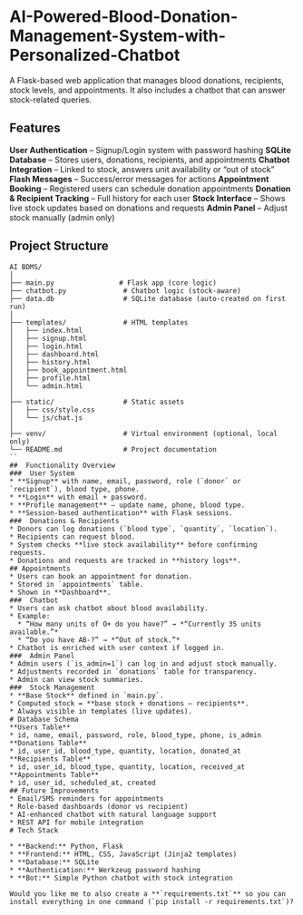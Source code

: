 # AI-Powered-Blood-Donation-Management-System-with-Personalized-Chatbot
A Flask-based web application that manages blood donations, recipients, stock levels, and appointments. It also includes a chatbot that can answer stock-related queries.
##  Features

**User Authentication** – Signup/Login system with password hashing
**SQLite Database** – Stores users, donations, recipients, and appointments
**Chatbot Integration** – Linked to stock, answers unit availability or “out of stock”
**Flash Messages** – Success/error messages for actions
**Appointment Booking** – Registered users can schedule donation appointments
**Donation & Recipient Tracking** – Full history for each user
**Stock Interface** – Shows live stock updates based on donations and requests
**Admin Panel** – Adjust stock manually (admin only)

##  Project Structure

```
AI BDMS/
│
├── main.py                # Flask app (core logic)
├── chatbot.py              # Chatbot logic (stock-aware)
├── data.db                 # SQLite database (auto-created on first run)
│
├── templates/              # HTML templates
│   ├── index.html
│   ├── signup.html
│   ├── login.html
│   ├── dashboard.html
│   ├── history.html
│   ├── book_appointment.html
│   ├── profile.html
│   └── admin.html
│
├── static/                 # Static assets
│   ├── css/style.css
│   └── js/chat.js
│
├── venv/                   # Virtual environment (optional, local only)
└── README.md               # Project documentation
``
##  Functionality Overview
###  User System
* **Signup** with name, email, password, role (`donor` or `recipient`), blood type, phone.
* **Login** with email + password.
* **Profile management** – update name, phone, blood type.
* **Session-based authentication** with Flask sessions.
###  Donations & Recipients
* Donors can log donations (`blood type`, `quantity`, `location`).
* Recipients can request blood.
* System checks **live stock availability** before confirming requests.
* Donations and requests are tracked in **history logs**.
## Appointments
* Users can book an appointment for donation.
* Stored in `appointments` table.
* Shown in **Dashboard**.
###  Chatbot
* Users can ask chatbot about blood availability.
* Example:
  * “How many units of O+ do you have?” → *“Currently 35 units available.”*
  * “Do you have AB-?” → *“Out of stock.”*
* Chatbot is enriched with user context if logged in.
###  Admin Panel
* Admin users (`is_admin=1`) can log in and adjust stock manually.
* Adjustments recorded in `donations` table for transparency.
* Admin can view stock summaries.
###  Stock Management
* **Base Stock** defined in `main.py`.
* Computed stock = **base stock + donations – recipients**.
* Always visible in templates (live updates).
# Database Schema
**Users Table**
* id, name, email, password, role, blood_type, phone, is_admin
**Donations Table**
* id, user_id, blood_type, quantity, location, donated_at
**Recipients Table**
* id, user_id, blood_type, quantity, location, received_at
**Appointments Table**
* id, user_id, scheduled_at, created
## Future Improvements
* Email/SMS reminders for appointments
* Role-based dashboards (donor vs recipient)
* AI-enhanced chatbot with natural language support
* REST API for mobile integration
# Tech Stack

* **Backend:** Python, Flask
* **Frontend:** HTML, CSS, JavaScript (Jinja2 templates)
* **Database:** SQLite
* **Authentication:** Werkzeug password hashing
* **Bot:** Simple Python chatbot with stock integration

Would you like me to also create a **`requirements.txt`** so you can install everything in one command (`pip install -r requirements.txt`)?
